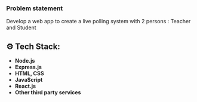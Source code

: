 ### Problem statement
Develop a web app to create a live polling system with 2 persons : Teacher and Student

## ⚙️ Tech Stack: 

- **Node.js**
- **Express.js**
- **HTML, CSS**
- **JavaScript**
- **React.js**
- **Other third party services**

